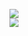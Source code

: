 [![](https://img.shields.io/badge/Made%20With-Github%20Spray-lightgrey.svg?style=for-the-badge&logo=github)](https://github.com/Annihil/github-spray#16143)  
[![](https://i.imgur.com/2DrTn0Z.gif)](https://github.com/Annihil/github-spray)